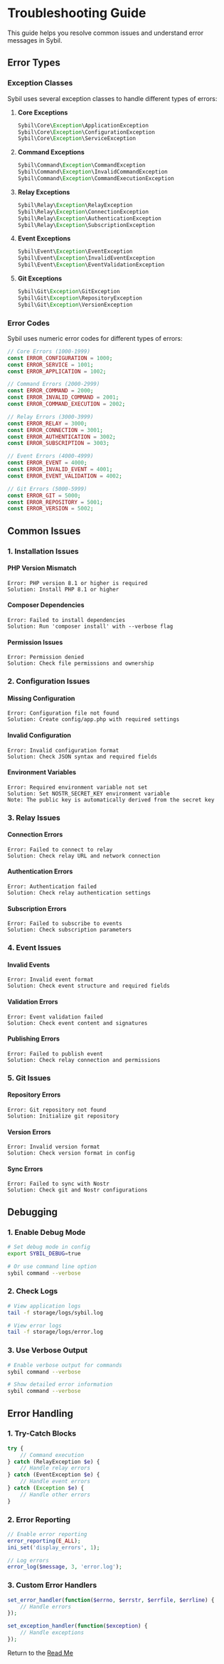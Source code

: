 # Troubleshooting Guide

This guide helps you resolve common issues and understand error messages in Sybil.

## Error Types

### Exception Classes

Sybil uses several exception classes to handle different types of errors:

1. **Core Exceptions**
   ```php
   Sybil\Core\Exception\ApplicationException
   Sybil\Core\Exception\ConfigurationException
   Sybil\Core\Exception\ServiceException
   ```

2. **Command Exceptions**
   ```php
   Sybil\Command\Exception\CommandException
   Sybil\Command\Exception\InvalidCommandException
   Sybil\Command\Exception\CommandExecutionException
   ```

3. **Relay Exceptions**
   ```php
   Sybil\Relay\Exception\RelayException
   Sybil\Relay\Exception\ConnectionException
   Sybil\Relay\Exception\AuthenticationException
   Sybil\Relay\Exception\SubscriptionException
   ```

4. **Event Exceptions**
   ```php
   Sybil\Event\Exception\EventException
   Sybil\Event\Exception\InvalidEventException
   Sybil\Event\Exception\EventValidationException
   ```

5. **Git Exceptions**
   ```php
   Sybil\Git\Exception\GitException
   Sybil\Git\Exception\RepositoryException
   Sybil\Git\Exception\VersionException
   ```

### Error Codes

Sybil uses numeric error codes for different types of errors:

```php
// Core Errors (1000-1999)
const ERROR_CONFIGURATION = 1000;
const ERROR_SERVICE = 1001;
const ERROR_APPLICATION = 1002;

// Command Errors (2000-2999)
const ERROR_COMMAND = 2000;
const ERROR_INVALID_COMMAND = 2001;
const ERROR_COMMAND_EXECUTION = 2002;

// Relay Errors (3000-3999)
const ERROR_RELAY = 3000;
const ERROR_CONNECTION = 3001;
const ERROR_AUTHENTICATION = 3002;
const ERROR_SUBSCRIPTION = 3003;

// Event Errors (4000-4999)
const ERROR_EVENT = 4000;
const ERROR_INVALID_EVENT = 4001;
const ERROR_EVENT_VALIDATION = 4002;

// Git Errors (5000-5999)
const ERROR_GIT = 5000;
const ERROR_REPOSITORY = 5001;
const ERROR_VERSION = 5002;
```

## Common Issues

### 1. Installation Issues

#### PHP Version Mismatch
```
Error: PHP version 8.1 or higher is required
Solution: Install PHP 8.1 or higher
```

#### Composer Dependencies
```
Error: Failed to install dependencies
Solution: Run 'composer install' with --verbose flag
```

#### Permission Issues
```
Error: Permission denied
Solution: Check file permissions and ownership
```

### 2. Configuration Issues

#### Missing Configuration
```
Error: Configuration file not found
Solution: Create config/app.php with required settings
```

#### Invalid Configuration
```
Error: Invalid configuration format
Solution: Check JSON syntax and required fields
```

#### Environment Variables
```
Error: Required environment variable not set
Solution: Set NOSTR_SECRET_KEY environment variable
Note: The public key is automatically derived from the secret key
```

### 3. Relay Issues

#### Connection Errors
```
Error: Failed to connect to relay
Solution: Check relay URL and network connection
```

#### Authentication Errors
```
Error: Authentication failed
Solution: Check relay authentication settings
```

#### Subscription Errors
```
Error: Failed to subscribe to events
Solution: Check subscription parameters
```

### 4. Event Issues

#### Invalid Events
```
Error: Invalid event format
Solution: Check event structure and required fields
```

#### Validation Errors
```
Error: Event validation failed
Solution: Check event content and signatures
```

#### Publishing Errors
```
Error: Failed to publish event
Solution: Check relay connection and permissions
```

### 5. Git Issues

#### Repository Errors
```
Error: Git repository not found
Solution: Initialize git repository
```

#### Version Errors
```
Error: Invalid version format
Solution: Check version format in config
```

#### Sync Errors
```
Error: Failed to sync with Nostr
Solution: Check git and Nostr configurations
```

## Debugging

### 1. Enable Debug Mode

```bash
# Set debug mode in config
export SYBIL_DEBUG=true

# Or use command line option
sybil command --verbose
```

### 2. Check Logs

```bash
# View application logs
tail -f storage/logs/sybil.log

# View error logs
tail -f storage/logs/error.log
```

### 3. Use Verbose Output

```bash
# Enable verbose output for commands
sybil command --verbose

# Show detailed error information
sybil command --verbose
```

## Error Handling

### 1. Try-Catch Blocks

```php
try {
    // Command execution
} catch (RelayException $e) {
    // Handle relay errors
} catch (EventException $e) {
    // Handle event errors
} catch (Exception $e) {
    // Handle other errors
}
```

### 2. Error Reporting

```php
// Enable error reporting
error_reporting(E_ALL);
ini_set('display_errors', 1);

// Log errors
error_log($message, 3, 'error.log');
```

### 3. Custom Error Handlers

```php
set_error_handler(function($errno, $errstr, $errfile, $errline) {
    // Handle errors
});

set_exception_handler(function($exception) {
    // Handle exceptions
});
```

Return to the [Read Me](./../README.md)